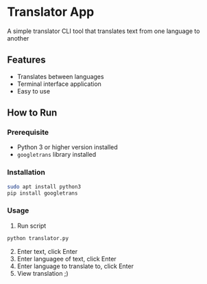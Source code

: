 # Translator App

A simple translator CLI tool that translates text from one language to another

## Features

- Translates between languages
- Terminal interface application
- Easy to use

## How to Run

### Prerequisite
- Python 3 or higher version installed
- `googletrans` library installed

### Installation
```bash
sudo apt install python3
pip install googletrans
```

### Usage

1. Run script 
```bash
python translator.py
```
2. Enter text, click Enter
3. Enter languagee of text, click Enter
4. Enter language to translate to, click Enter
5. View translation ;)